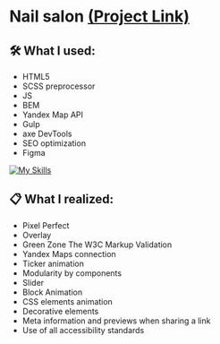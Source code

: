 # Nail salon [(Project Link)](https://vetosy.github.io/SoulMate/)

## 🛠 What I used:
- HTML5
- SCSS preprocessor
- JS
- BEM
- Yandex Map API
- Gulp
- axe DevTools
- SEO optimization
- Figma

[![My Skills](https://skillicons.dev/icons?i=html,scss,js,figma,gulp,svg)](https://skillicons.dev)

## :clipboard: What I realized:
- Pixel Perfect
- Overlay
- Green Zone The W3C Markup Validation
- Yandex Maps connection
- Ticker animation
- Modularity by components
- Slider
- Block Animation
- CSS elements animation
- Decorative elements
- Meta information and previews when sharing a link
- Use of all accessibility standards
